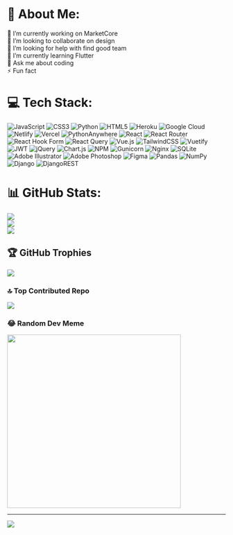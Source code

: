 # 💫 About Me:
🔭 I’m currently working on MarketCore <br>👯 I’m looking to collaborate on design<br>🤝 I’m looking for help with find good team<br>🌱 I’m currently learning Flutter<br>💬 Ask me about coding<br>⚡ Fun fact


# 💻 Tech Stack:
![JavaScript](https://img.shields.io/badge/javascript-%23323330.svg?style=for-the-badge&logo=javascript&logoColor=%23F7DF1E) ![CSS3](https://img.shields.io/badge/css3-%231572B6.svg?style=for-the-badge&logo=css3&logoColor=white) ![Python](https://img.shields.io/badge/python-3670A0?style=for-the-badge&logo=python&logoColor=ffdd54) ![HTML5](https://img.shields.io/badge/html5-%23E34F26.svg?style=for-the-badge&logo=html5&logoColor=white) ![Heroku](https://img.shields.io/badge/heroku-%23430098.svg?style=for-the-badge&logo=heroku&logoColor=white) ![Google Cloud](https://img.shields.io/badge/GoogleCloud-%234285F4.svg?style=for-the-badge&logo=google-cloud&logoColor=white) ![Netlify](https://img.shields.io/badge/netlify-%23000000.svg?style=for-the-badge&logo=netlify&logoColor=#00C7B7) ![Vercel](https://img.shields.io/badge/vercel-%23000000.svg?style=for-the-badge&logo=vercel&logoColor=white) ![PythonAnywhere](https://img.shields.io/badge/pythonanywhere-%232F9FD7.svg?style=for-the-badge&logo=pythonanywhere&logoColor=151515) ![React](https://img.shields.io/badge/react-%2320232a.svg?style=for-the-badge&logo=react&logoColor=%2361DAFB) ![React Router](https://img.shields.io/badge/React_Router-CA4245?style=for-the-badge&logo=react-router&logoColor=white) ![React Hook Form](https://img.shields.io/badge/React%20Hook%20Form-%23EC5990.svg?style=for-the-badge&logo=reacthookform&logoColor=white) ![React Query](https://img.shields.io/badge/-React%20Query-FF4154?style=for-the-badge&logo=react%20query&logoColor=white) ![Vue.js](https://img.shields.io/badge/vue.js-%2335495e.svg?style=for-the-badge&logo=vuedotjs&logoColor=%234FC08D) ![TailwindCSS](https://img.shields.io/badge/tailwindcss-%2338B2AC.svg?style=for-the-badge&logo=tailwind-css&logoColor=white) ![Vuetify](https://img.shields.io/badge/Vuetify-1867C0?style=for-the-badge&logo=vuetify&logoColor=AEDDFF) ![JWT](https://img.shields.io/badge/JWT-black?style=for-the-badge&logo=JSON%20web%20tokens) ![jQuery](https://img.shields.io/badge/jquery-%230769AD.svg?style=for-the-badge&logo=jquery&logoColor=white) ![Chart.js](https://img.shields.io/badge/chart.js-F5788D.svg?style=for-the-badge&logo=chart.js&logoColor=white) ![NPM](https://img.shields.io/badge/NPM-%23CB3837.svg?style=for-the-badge&logo=npm&logoColor=white) ![Gunicorn](https://img.shields.io/badge/gunicorn-%298729.svg?style=for-the-badge&logo=gunicorn&logoColor=white) ![Nginx](https://img.shields.io/badge/nginx-%23009639.svg?style=for-the-badge&logo=nginx&logoColor=white) ![SQLite](https://img.shields.io/badge/sqlite-%2307405e.svg?style=for-the-badge&logo=sqlite&logoColor=white) ![Adobe Illustrator](https://img.shields.io/badge/adobe%20illustrator-%23FF9A00.svg?style=for-the-badge&logo=adobe%20illustrator&logoColor=white) ![Adobe Photoshop](https://img.shields.io/badge/adobe%20photoshop-%2331A8FF.svg?style=for-the-badge&logo=adobe%20photoshop&logoColor=white) ![Figma](https://img.shields.io/badge/figma-%23F24E1E.svg?style=for-the-badge&logo=figma&logoColor=white) ![Pandas](https://img.shields.io/badge/pandas-%23150458.svg?style=for-the-badge&logo=pandas&logoColor=white) ![NumPy](https://img.shields.io/badge/numpy-%23013243.svg?style=for-the-badge&logo=numpy&logoColor=white) ![Django](https://img.shields.io/badge/django-%23092E20.svg?style=for-the-badge&logo=django&logoColor=white) ![DjangoREST](https://img.shields.io/badge/DJANGO-REST-ff1709?style=for-the-badge&logo=django&logoColor=white&color=ff1709&labelColor=gray)
# 📊 GitHub Stats:
![](https://github-readme-stats.vercel.app/api?username=safarbek0227&theme=dark&hide_border=false&include_all_commits=true&count_private=true)<br/>
![](https://github-readme-streak-stats.herokuapp.com/?user=safarbek0227&theme=dark&hide_border=false)<br/>
![](https://github-readme-stats.vercel.app/api/top-langs/?username=safarbek0227&theme=dark&hide_border=false&include_all_commits=true&count_private=true&layout=compact)

## 🏆 GitHub Trophies
![](https://github-profile-trophy.vercel.app/?username=safarbek0227&theme=radical&no-frame=false&no-bg=false&margin-w=4)

### 🔝 Top Contributed Repo
![](https://github-contributor-stats.vercel.app/api?username=safarbek0227&limit=5&theme=dark&combine_all_yearly_contributions=true)

### 😂 Random Dev Meme
<img src='https://memer-new.vercel.app/' style="height: 400px;"/>

---
[![](https://visitcount.itsvg.in/api?id=safarbek0227&icon=6&color=0)](https://visitcount.itsvg.in)
